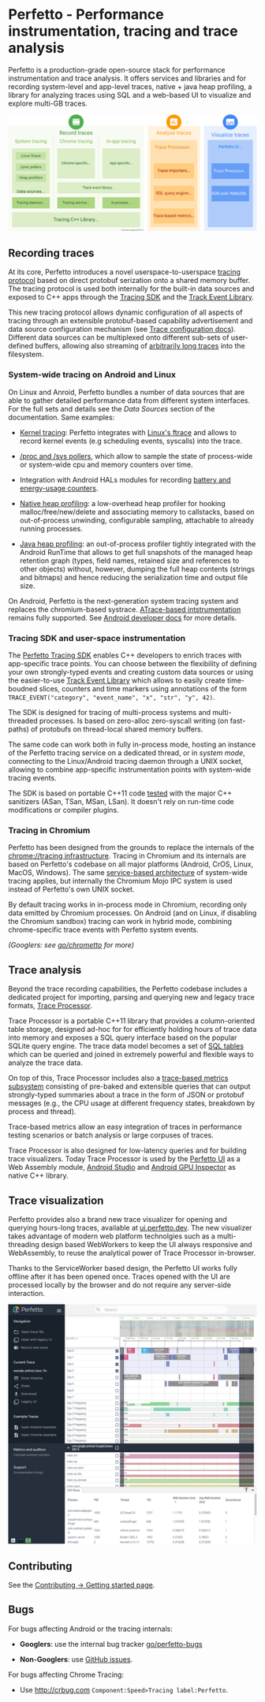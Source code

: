 # Perfetto - Performance instrumentation, tracing and trace analysis

Perfetto is a production-grade open-source stack for performance
instrumentation and trace analysis. It offers services and libraries and for
recording system-level and app-level traces, native + java heap profiling, a
library for analyzing traces using SQL and a web-based UI to visualize and
explore multi-GB traces.

![Perfetto stack](/docs/images/perfetto-stack.svg)

## Recording traces

At its core, Perfetto introduces a novel userspace-to-userspace
[tracing protocol](/docs/design-docs/api-and-abi.md#tracing-protocol-abi) based
on direct protobuf serization onto a shared memory buffer. The tracing protocol
is used both internally for the built-in data sources and exposed to C++ apps
through the [Tracing SDK](/docs/instrumentation/tracing-sdk.md) and the
[Track Event Library](/docs/instrumentation/track-events.md).

This new tracing protocol allows dynamic configuration of all aspects of tracing
through an extensible protobuf-based capability advertisement and data source
configuration mechanism (see
[Trace configuration docs](/docs/concepts/config.md)).
Different data sources can be multiplexed onto different sub-sets of
user-defined buffers, allowing also streaming of
[arbitrarily long traces](/docs/concepts/config.md#long-traces) into the
filesystem.

### System-wide tracing on Android and Linux

On Linux and Anroid, Perfetto bundles a number of data sources that are able to
gather detailed performance data from different system interfaces. For the full
sets and details see the _Data Sources_ section of the documentation. Same
examples:

* [Kernel tracing](/docs/data-sources/cpu-scheduling.md): Perfetto integrates
  with [Linux's ftrace][ftrace] and allows to record kernel events (e.g
  scheduling events, syscalls) into the trace.

* [/proc and /sys pollers](/docs/data-sources/memory-counters.md), which allow
  to sample the state of process-wide or system-wide cpu and memory counters
  over time.

* Integration with Android HALs modules for recording [battery and energy-usage
  counters](/docs/data-sources/power.md).

* [Native heap profiling](/docs/data-sources/native-heap-profiler.md): a
  low-overhead heap profiler for hooking malloc/free/new/delete and associating
  memory to callstacks, based on out-of-process unwinding, configurable
  sampling, attachable to already running processes.

* [Java heap profiling](/docs/data-sources/java-heap-profiler.md): an
  out-of-process profiler tightly integrated with the Android RunTime that
  allows to get full snapshots of the managed heap retention graph (types,
  field names, retained size and references to other objects) without, however,
  dumping the full heap contents (strings and bitmaps) and hence reducing the
  serialization time and output file size.

On Android, Perfetto is the next-generation system tracing system and replaces
the chromium-based systrace.
[ATrace-based intstrumentation](/docs/data-sources/atrace.md) remains fully
supported.
See [Android developer docs](https://developer.android.com/topic/performance/tracing)
for more details.

### Tracing SDK and user-space instrumentation

The [Perfetto Tracing SDK](/docs/instrumentation/tracing-sdk.md) enables C++
developers to enrich traces with app-specific trace points. You can choose
between the flexibility of defining your own strongly-typed events and creating
custom data sources or using the easier-to-use
[Track Event Library](/docs/instrumentation/track-events.md) which allows to
easily create time-boudned slices, counters and time markers using annotations
of the form `TRACE_EVENT("category", "event_name", "x", "str", "y", 42)`.

The SDK is designed for tracing of multi-process systems and multi-threaded
processes. Is based on zero-alloc zero-syscall writing (on fast-paths) of
protobufs on thread-local shared memory buffers.

The same code can work both in fully in-process mode, hosting an instance of the
Perfetto tracing service on a dedicated thread, or in _system mode_, connecting
to the Linux/Android tracing daemon through a UNIX socket, allowing to combine
app-specific instrumentation points with system-wide tracing events.

The SDK is based on portable C++11 code [tested](/docs/contributing/testing.md)
with the major C++ sanitizers (ASan, TSan, MSan, LSan). It doesn't rely on
run-time code modifications or compiler plugins.

### Tracing in Chromium

Perfetto has been designed from the grounds to replace the internals of the
[chrome://tracing infrastructure][chrome-tracing]. Tracing in Chromium and its
internals are based on Perfetto's codebase on all major platforms (Android,
CrOS, Linux, MacOS, Windows).
The same [service-based architecture](/docs/concepts/service-model.md) of
system-wide tracing applies, but internally the Chromium Mojo IPC system is
used instead of Perfetto's own UNIX socket.

By default tracing works in in-process mode in Chromium, recording only data
emitted by Chromium processes. On Android (and on Linux, if disabling the
Chromium sandbox) tracing can work in hybrid mode, combining chrome-specific
trace events with Perfetto system events.

_(Googlers: see [go/chrometto](https://goto.google.com/chrometto) for more)_

## Trace analysis

Beyond the trace recording capabilities, the Perfetto codebase includes a
dedicated project for importing, parsing and querying new and legacy trace
formats, [Trace Processor](/docs/analysis/trace-processor.md).

Trace Processor is a portable C++11 library that provides a column-oriented
table storage, designed ad-hoc for for efficiently holding hours of trace data
into memory and exposes a SQL query interface based on the popular SQLite query
engine.
The trace data model becomes a set of
[SQL tables](/docs/analysis/sql-tables.autogen) which can be queried and joined
in extremely powerful and flexible ways to analyze the trace data.

On top of this, Trace Processor includes also a
[trace-based metrics subsystem](/docs/analysis/metrics.md) consisting of
pre-baked and extensible queries that can output strongly-typed summaries
about a trace in the form of JSON or protobuf messages (e.g., the CPU usage
at different frequency states, breakdown by process and thread).

Trace-based metrics allow an easy integration of traces in performance testing
scenarios or batch analysis or large corpuses of traces.

Trace Processor is also designed for low-latency queries and for building
trace visualizers. Today Trace Processor is used by the
[Perfetto UI](https://ui.perfetto.dev) as a Web Assembly module,
[Android Studio](https://developer.android.com/studio) and
[Android GPU Inspector](https://gpuinspector.dev/) as native C++ library.

## Trace visualization

Perfetto provides also a brand new trace visualizer for opening and querying
hours-long traces, available at [ui.perfetto.dev](https://ui.perfetto.dev).
The new visualizer takes advantage of modern web platform technolgies such as
a multi-threading design based WebWorkers to keep the UI always responsive and
WebAssembly, to reuse the analytical power of Trace Processor in-browser.

Thanks to the ServiceWorker based design, the Perfetto UI works fully offline
after it has been opened once. Traces opened with the UI are processed locally
by the browser and do not require any server-side interaction.

![Perfetto UI screenshot](/docs/images/perfetto-ui-screenshot.png)

## Contributing

See the [Contributing -> Getting started page](/docs/contributing/community.md).

## Bugs

For bugs affecting Android or the tracing internals:

* **Googlers**: use the internal bug tracker [go/perfetto-bugs](http://goto.google.com/perfetto-bugs)

* **Non-Googlers**: use [GitHub issues](https://github.com/google/perfetto/issues).

For bugs affecting Chrome Tracing:

* Use http://crbug.com `Component:Speed>Tracing label:Perfetto`.

[ftrace]: https://www.kernel.org/doc/Documentation/trace/ftrace.txt
[chrome-tracing]: https://www.chromium.org/developers/how-tos/trace-event-profiling-tool

